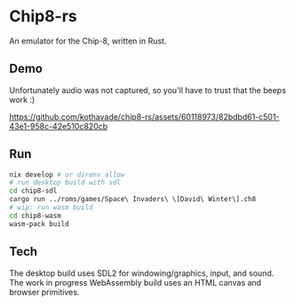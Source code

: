 # Chip8-rs

An emulator for the Chip-8, written in Rust.

## Demo

Unfortunately audio was not captured, so you'll have to trust that the beeps work :)

https://github.com/kothavade/chip8-rs/assets/60118973/82bdbd61-c501-43e1-958c-42e510c820cb

## Run

```sh
nix develop # or direnv allow
# run desktop build with sdl
cd chip8-sdl
cargo run ../roms/games/Space\ Invaders\ \[David\ Winter\].ch8
# wip: run wasm build
cd chip8-wasm
wasm-pack build
```

## Tech

The desktop build uses SDL2 for windowing/graphics, input, and sound.
The work in progress WebAssembly build uses an HTML canvas and browser primitives.
